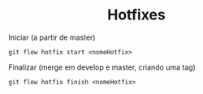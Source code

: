 <h1 align="center">Hotfixes</h1>

Iniciar (a partir de master)

```
git flow hotfix start <nomeHotfix>
```
Finalizar (merge em develop e master, criando uma tag)
```
git flow hotfix finish <nomeHotfix>
```
